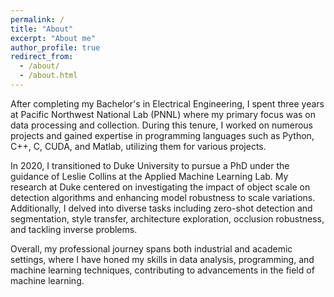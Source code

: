 ```yaml
---
permalink: /
title: "About"
excerpt: "About me"
author_profile: true
redirect_from: 
  - /about/
  - /about.html
---
```


After completing my Bachelor's in Electrical Engineering, I spent three years at Pacific Northwest National Lab (PNNL) where my primary focus was on data processing and collection. During this tenure, I worked on numerous projects and gained expertise in programming languages such as Python, C++, C, CUDA, and Matlab, utilizing them for various projects.

In 2020, I transitioned to Duke University to pursue a PhD under the guidance of Leslie Collins at the Applied Machine Learning Lab. My research at Duke centered on investigating the impact of object scale on detection algorithms and enhancing model robustness to scale variations. Additionally, I delved into diverse tasks including zero-shot detection and segmentation, style transfer, architecture exploration, occlusion robustness, and tackling inverse problems.

Overall, my professional journey spans both industrial and academic settings, where I have honed my skills in data analysis, programming, and machine learning techniques, contributing to advancements in the field of machine learning.
